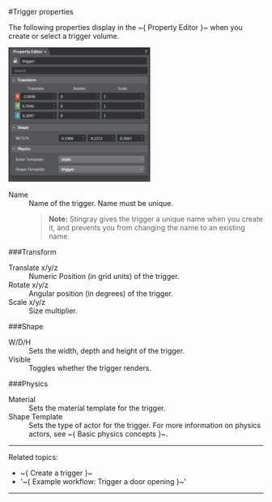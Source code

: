 ﻿#Trigger properties

The following properties display in the ~{ Property Editor }~ when you create or select a trigger volume.

![](../../images/trigger_properties.png)

<dl>

<dt>Name</dt>
<dd>Name of the trigger. Name must be unique.

  > **Note:** Stingray gives the trigger a unique name when you create it, and prevents you from changing the name to an existing name.

</dd>

</dl>

###Transform

<dl>

<dt>Translate x/y/z</dt>

<dd>Numeric Position (in grid units) of the trigger.</dd>

<dt>Rotate x/y/z</dt>
<dd>Angular position (in degrees) of the trigger.</dd>

<dt>Scale x/y/z</dt>
<dd>Size multiplier.</dd>

</dl>

###Shape

<dl>

<dt>W/D/H</dt>
<dd>Sets the width, depth and height of the trigger.</dd>

<dt>Visible</dt>
<dd>Toggles whether the trigger renders. </dd>

</dl>

###Physics

<dt>Material</dt>
<dd>Sets the material template for the trigger.</dd>

<dt>Shape Template</dt>
<dd>Sets the type of actor for the trigger. For more information on physics actors, see ~{ Basic physics concepts }~.</dd>

</dl>

---
Related topics:
-	~{ Create a trigger }~
-	'~{ Example workflow: Trigger a door opening }~'
---
